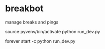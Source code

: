# breakbot
manage breaks and pings


source pyvenv/bin/activate
python run_dev.py

forever start -c python run_dev.py
